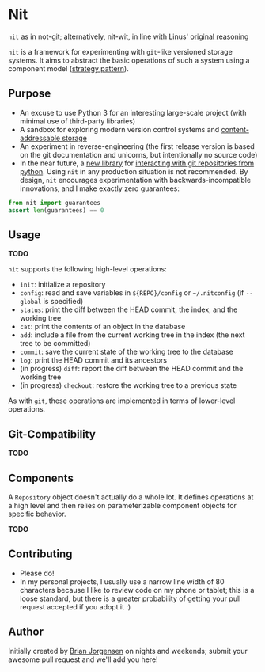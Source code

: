 # Nit

`nit` as in not-[git](http://git-scm.org); alternatively, nit-wit, in line with Linus' [original reasoning](https://github.com/git/git/blob/master/README)


`nit` is a framework for experimenting with `git`-like versioned storage systems. It aims to abstract the basic operations of such a system using a component model ([strategy pattern](http://en.wikipedia.org/wiki/Strategy_pattern)).


## Purpose

* An excuse to use Python 3 for an interesting large-scale project (with minimal use of third-party libraries)
* A sandbox for exploring modern version control systems and [content-addressable storage](http://en.wikipedia.org/wiki/Content-addressable_storage)
* An experiment in reverse-engineering (the first release version is based on the git documentation and unicorns, but intentionally no source code)
* In the near future, a [new library](https://xkcd.com/927/) for [interacting with git repositories from python](https://github.com/gitpython-developers/GitPython). Using `nit` in any production situation is not recommended. By design, `nit` encourages experimentation with backwards-incompatible innovations, and I make exactly zero guarantees:

```python
from nit import guarantees
assert len(guarantees) == 0
```

## Usage

**TODO**

`nit` supports the following high-level operations:

 * `init`: initialize a repository
 * `config`: read and save variables in `${REPO}/config` or `~/.nitconfig` (if `--global` is specified)
 * `status`: print the diff between the HEAD commit, the index, and the working tree
 * `cat`: print the contents of an object in the database
 * `add`: include a file from the current working tree in the index (the next tree to be committed)
 * `commit`: save the current state of the working tree to the database
 * `log`: print the HEAD commit and its ancestors
 * (in progress) `diff`: report the diff between the HEAD commit and the working tree
 * (in progress) `checkout`: restore the working tree to a previous state

As with `git`, these operations are implemented in terms of lower-level operations.


## Git-Compatibility

**TODO**


## Components

A `Repository` object doesn't actually do a whole lot. It defines operations at a high level and then relies on parameterizable component objects for specific behavior.

**TODO**
 
 
## Contributing

 * Please do!
 * In my personal projects, I usually use a narrow line width of 80 characters because I like to review code on my phone or tablet; this is a loose standard, but there is a greater probability of getting your pull request accepted if you adopt it :)


## Author

Initially created by [Brian Jorgensen](http://brianjorgensen.com) on nights and weekends; submit your awesome pull request and we'll add you here!
